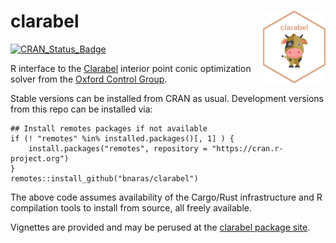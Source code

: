 # clarabel <img src="man/figures/logo.png" width="100" align="right" />

[![CRAN\_Status\_Badge](https://www.r-pkg.org/badges/version/clarabel)](https://cran.r-project.org/package=clarabel)

R interface to the
[Clarabel](https://oxfordcontrol.github.io/ClarabelDocs/stable/)
interior point conic optimization solver from the [Oxford Control
Group](https://github.com/oxfordcontrol).

Stable versions can be installed from CRAN as usual. Development
versions from this repo can be installed via:

```
## Install remotes packages if not available
if (! "remotes" %in% installed.packages()[, 1] ) {
	install.packages("remotes", repository = "https://cran.r-project.org")
}
remotes::install_github("bnaras/clarabel")
```

The above code assumes availability of the Cargo/Rust infrastructure
and R compilation tools to install from source, all freely available.

Vignettes are provided and may be perused at the [clarabel package
site](https://bnaras.github.io/clarabel/articles/clarabel.html).


